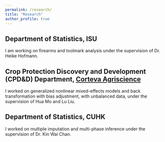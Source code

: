 ```yaml
---
permalink: /research/
title: "Research"
author_profile: true
---
```




## Department of Statistics, ISU
I am working on firearms and toolmark analysis under the supervision of Dr. Heike Hofmann.

## Crop Protection Discovery and Development (CPD&D) Department, [Corteva Agriscience](https://www.corteva.us/)
I worked on generalized nonlinear mixed-effects models and back transformation with bias adjustment, with unbalanced data, under the supervision of Hua Mo and Lu Liu.

## Department of Statistics, CUHK
I worked on multiple imputation and multi-phase inference under the supervision of Dr. Kin Wai Chan.
